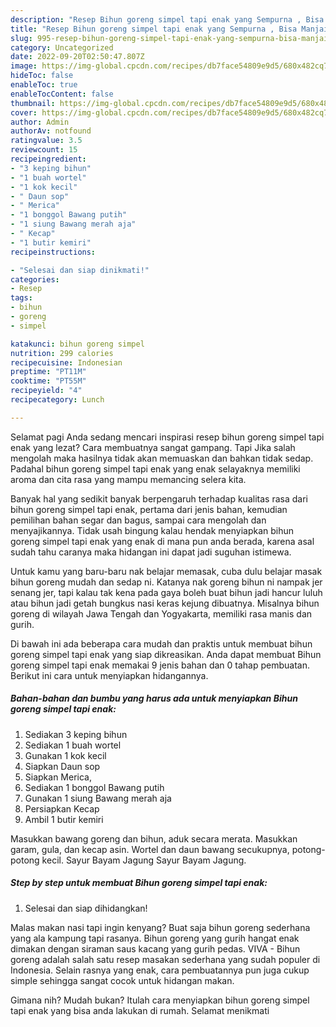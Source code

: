 ```yaml
---
description: "Resep Bihun goreng simpel tapi enak yang Sempurna , Bisa Manjain Lidah"
title: "Resep Bihun goreng simpel tapi enak yang Sempurna , Bisa Manjain Lidah"
slug: 995-resep-bihun-goreng-simpel-tapi-enak-yang-sempurna-bisa-manjain-lidah
category: Uncategorized
date: 2022-09-20T02:50:47.807Z
image: https://img-global.cpcdn.com/recipes/db7face54809e9d5/680x482cq70/bihun-goreng-simpel-tapi-enak-foto-resep-utama.jpg
hideToc: false
enableToc: true
enableTocContent: false
thumbnail: https://img-global.cpcdn.com/recipes/db7face54809e9d5/680x482cq70/bihun-goreng-simpel-tapi-enak-foto-resep-utama.jpg
cover: https://img-global.cpcdn.com/recipes/db7face54809e9d5/680x482cq70/bihun-goreng-simpel-tapi-enak-foto-resep-utama.jpg
author: Admin
authorAv: notfound
ratingvalue: 3.5
reviewcount: 15
recipeingredient:
- "3 keping bihun"
- "1 buah wortel"
- "1 kok kecil"
- " Daun sop"
- " Merica"
- "1 bonggol Bawang putih"
- "1 siung Bawang merah aja"
- " Kecap"
- "1 butir kemiri"
recipeinstructions:

- "Selesai dan siap dinikmati!"
categories:
- Resep
tags:
- bihun
- goreng
- simpel

katakunci: bihun goreng simpel 
nutrition: 299 calories
recipecuisine: Indonesian
preptime: "PT11M"
cooktime: "PT55M"
recipeyield: "4"
recipecategory: Lunch

---
```



Selamat pagi Anda sedang mencari inspirasi resep bihun goreng simpel tapi enak yang lezat? Cara membuatnya sangat gampang. Tapi Jika salah mengolah maka hasilnya tidak akan memuaskan dan bahkan tidak sedap. Padahal bihun goreng simpel tapi enak yang enak selayaknya memiliki aroma dan cita rasa yang mampu memancing selera kita.


Banyak hal yang sedikit banyak berpengaruh terhadap kualitas rasa dari bihun goreng simpel tapi enak, pertama dari jenis bahan, kemudian pemilihan bahan segar dan bagus, sampai cara mengolah dan menyajikannya. Tidak usah bingung kalau hendak menyiapkan bihun goreng simpel tapi enak yang enak di mana pun anda berada, karena asal sudah tahu caranya maka hidangan ini dapat jadi suguhan istimewa.

Untuk kamu yang baru-baru nak belajar memasak, cuba dulu belajar masak bihun goreng mudah dan sedap ni. Katanya nak goreng bihun ni nampak jer senang jer, tapi kalau tak kena pada gaya boleh buat bihun jadi hancur luluh atau bihun jadi getah bungkus nasi keras kejung dibuatnya. Misalnya bihun goreng di wilayah Jawa Tengah dan Yogyakarta, memiliki rasa manis dan gurih.


Di bawah ini ada beberapa cara mudah dan praktis untuk membuat bihun goreng simpel tapi enak yang siap dikreasikan. Anda dapat membuat Bihun goreng simpel tapi enak memakai 9 jenis bahan dan 0 tahap pembuatan. Berikut ini cara untuk menyiapkan hidangannya.

<!--inarticleads1-->

##### Bahan-bahan dan bumbu yang harus ada untuk menyiapkan Bihun goreng simpel tapi enak:

1. Sediakan 3 keping bihun
1. Sediakan 1 buah wortel
1. Gunakan 1 kok kecil
1. Siapkan  Daun sop
1. Siapkan  Merica,
1. Sediakan 1 bonggol Bawang putih
1. Gunakan 1 siung Bawang merah aja
1. Persiapkan  Kecap
1. Ambil 1 butir kemiri


Masukkan bawang goreng dan bihun, aduk secara merata. Masukkan garam, gula, dan kecap asin. Wortel dan daun bawang secukupnya, potong-potong kecil. Sayur Bayam Jagung Sayur Bayam Jagung. 

<!--inarticleads2-->

##### Step by step untuk membuat Bihun goreng simpel tapi enak:


1. Selesai dan siap dihidangkan!

Malas makan nasi tapi ingin kenyang? Buat saja bihun goreng sederhana yang ala kampung tapi rasanya. Bihun goreng yang gurih hangat enak dimakan dengan siraman saus kacang yang gurih pedas. VIVA - Bihun goreng adalah salah satu resep masakan sederhana yang sudah populer di Indonesia. Selain rasnya yang enak, cara pembuatannya pun juga cukup simple sehingga sangat cocok untuk hidangan makan. 

Gimana nih? Mudah bukan? Itulah cara menyiapkan bihun goreng simpel tapi enak yang bisa anda lakukan di rumah. Selamat menikmati
